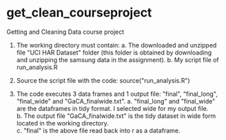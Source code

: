 # get_clean_courseproject
Getting and Cleaning Data course project

1) The working directory must contain:
  a. The downloaded and unzipped file "UCI HAR Dataset" folder (this folder is obtained by downloading and unzipping the samsung data in the assignment). 
  b. My script file of run_analysis.R

2) Source the script file with the code: source("run_analysis.R")

3) The code executes 3 data frames and 1 output file: "final", "final_long", "final_wide" and "GaCA_finalwide.txt".
  a. "final_long" and "final_wide" are the dataframes in tidy format. I selected wide for my output file.  
  b. The output file "GaCA_finalwide.txt" is the tidy dataset in wide form located in the working directory.   
  c. "final" is the above file read back into r as a dataframe. 
